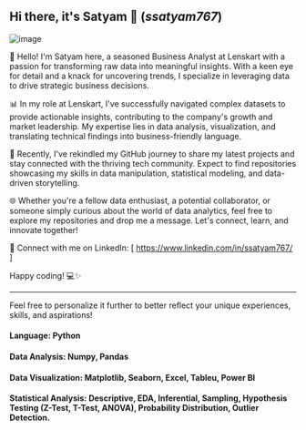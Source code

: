 ## Hi there, it's Satyam 👋 (_ssatyam767_) ##
![image](https://user-images.githubusercontent.com/58839905/139523669-a23dc3dd-6cdc-4adc-84bb-beb18f3f0fc4.png)



👋 Hello! I'm Satyam here, a seasoned Business Analyst at Lenskart with a passion for transforming raw data into meaningful insights. With a keen eye for detail and a knack for uncovering trends, I specialize in leveraging data to drive strategic business decisions.

📊 In my role at Lenskart, I've successfully navigated complex datasets to provide actionable insights, contributing to the company's growth and market leadership. My expertise lies in data analysis, visualization, and translating technical findings into business-friendly language.

🚀 Recently, I've rekindled my GitHub journey to share my latest projects and stay connected with the thriving tech community. Expect to find repositories showcasing my skills in data manipulation, statistical modeling, and data-driven storytelling.

🌐 Whether you're a fellow data enthusiast, a potential collaborator, or someone simply curious about the world of data analytics, feel free to explore my repositories and drop me a message. Let's connect, learn, and innovate together!

🔗 Connect with me on LinkedIn: [ https://www.linkedin.com/in/ssatyam767/ ]

Happy coding! 💻✨

---

Feel free to personalize it further to better reflect your unique experiences, skills, and aspirations!
#### Language: Python ####
#### Data Analysis: Numpy, Pandas ####
#### Data Visualization: Matplotlib, Seaborn, Excel, Tableu, Power BI ####
#### Statistical Analysis: Descriptive, EDA, Inferential, Sampling, Hypothesis Testing (Z-Test, T-Test, ANOVA), Probability Distribution, Outlier Detection. ####
